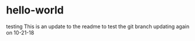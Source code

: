 # hello-world
testing
This is an update to the readme to test the git branch
updating again on 10-21-18
